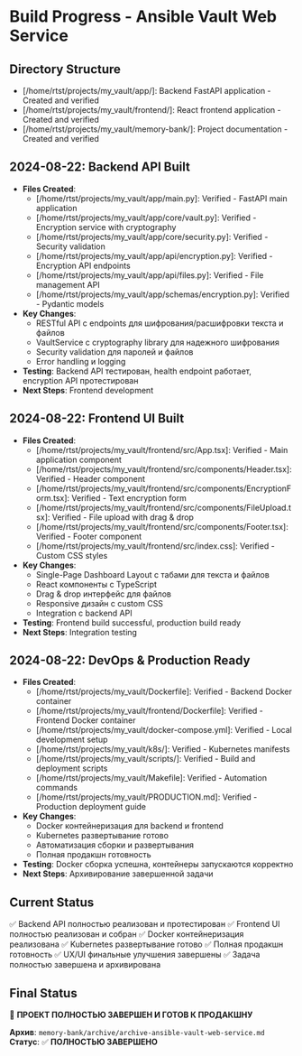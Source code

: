 # Build Progress - Ansible Vault Web Service

## Directory Structure

- [/home/rtst/projects/my_vault/app/]: Backend FastAPI application - Created and verified
- [/home/rtst/projects/my_vault/frontend/]: React frontend application - Created and verified
- [/home/rtst/projects/my_vault/memory-bank/]: Project documentation - Created and verified

## 2024-08-22: Backend API Built

- **Files Created**:
  - [/home/rtst/projects/my_vault/app/main.py]: Verified - FastAPI main application
  - [/home/rtst/projects/my_vault/app/core/vault.py]: Verified - Encryption service with cryptography
  - [/home/rtst/projects/my_vault/app/core/security.py]: Verified - Security validation
  - [/home/rtst/projects/my_vault/app/api/encryption.py]: Verified - Encryption API endpoints
  - [/home/rtst/projects/my_vault/app/api/files.py]: Verified - File management API
  - [/home/rtst/projects/my_vault/app/schemas/encryption.py]: Verified - Pydantic models
- **Key Changes**:
  - RESTful API с endpoints для шифрования/расшифровки текста и файлов
  - VaultService с cryptography library для надежного шифрования
  - Security validation для паролей и файлов
  - Error handling и logging
- **Testing**: Backend API тестирован, health endpoint работает, encryption API протестирован
- **Next Steps**: Frontend development

## 2024-08-22: Frontend UI Built

- **Files Created**:
  - [/home/rtst/projects/my_vault/frontend/src/App.tsx]: Verified - Main application component
  - [/home/rtst/projects/my_vault/frontend/src/components/Header.tsx]: Verified - Header component
  - [/home/rtst/projects/my_vault/frontend/src/components/EncryptionForm.tsx]: Verified - Text encryption form
  - [/home/rtst/projects/my_vault/frontend/src/components/FileUpload.tsx]: Verified - File upload with drag & drop
  - [/home/rtst/projects/my_vault/frontend/src/components/Footer.tsx]: Verified - Footer component
  - [/home/rtst/projects/my_vault/frontend/src/index.css]: Verified - Custom CSS styles
- **Key Changes**:
  - Single-Page Dashboard Layout с табами для текста и файлов
  - React компоненты с TypeScript
  - Drag & drop интерфейс для файлов
  - Responsive дизайн с custom CSS
  - Integration с backend API
- **Testing**: Frontend build successful, production build ready
- **Next Steps**: Integration testing

## 2024-08-22: DevOps & Production Ready

- **Files Created**:
  - [/home/rtst/projects/my_vault/Dockerfile]: Verified - Backend Docker container
  - [/home/rtst/projects/my_vault/frontend/Dockerfile]: Verified - Frontend Docker container
  - [/home/rtst/projects/my_vault/docker-compose.yml]: Verified - Local development setup
  - [/home/rtst/projects/my_vault/k8s/]: Verified - Kubernetes manifests
  - [/home/rtst/projects/my_vault/scripts/]: Verified - Build and deployment scripts
  - [/home/rtst/projects/my_vault/Makefile]: Verified - Automation commands
  - [/home/rtst/projects/my_vault/PRODUCTION.md]: Verified - Production deployment guide
- **Key Changes**:
  - Docker контейнеризация для backend и frontend
  - Kubernetes развертывание готово
  - Автоматизация сборки и развертывания
  - Полная продакшн готовность
- **Testing**: Docker сборка успешна, контейнеры запускаются корректно
- **Next Steps**: Архивирование завершенной задачи

## Current Status

✅ Backend API полностью реализован и протестирован
✅ Frontend UI полностью реализован и собран
✅ Docker контейнеризация реализована
✅ Kubernetes развертывание готово
✅ Полная продакшн готовность
✅ UX/UI финальные улучшения завершены
✅ Задача полностью завершена и архивирована

## Final Status

🎉 **ПРОЕКТ ПОЛНОСТЬЮ ЗАВЕРШЕН И ГОТОВ К ПРОДАКШНУ**

**Архив**: `memory-bank/archive/archive-ansible-vault-web-service.md`
**Статус**: ✅ **ПОЛНОСТЬЮ ЗАВЕРШЕНО**
